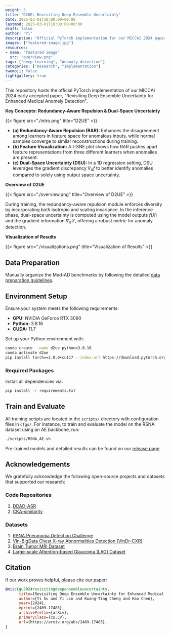 ```yaml
---
weight: 5
title: "D2UE: Revisiting Deep Ensemble Uncertainty"
date: 2025-03-01T10:00:00+00:00
lastmod: 2025-03-01T10:00:00+00:00
draft: false
author: "Yi"
description: "Official PyTorch implementation for our MICCAI 2024 paper: 'Revisiting Deep Ensemble Uncertainty for Enhanced Medical Anomaly Detection'."
images: ["featured-image.jpg"]
resources:
- name: "featured-image"
  src: "overview.png"
tags: ["deep learning", "Anomaly detection"]
categories: ["Research", "Implementation"]
twemoji: false
lightgallery: true
---
```

This repository hosts the official PyTorch implementation of our MICCAI 2024 early accepted paper, "Revisiting Deep Ensemble Uncertainty for Enhanced Medical Anomaly Detection".
<!--more-->

**Key Concepts: Redundancy-Aware Repulsion & Dual-Space Uncertainty**

{{< figure src="./intro.png" title="D2UE" >}}


- **(a) Redundancy-Aware Repulsion (RAR):** Enhances the disagreement among learners in feature space for anomalous inputs, while normal samples converge to similar reconstructions during training.
- **(b) Feature Visualization:** A t-SNE plot shows how RAR pushes apart feature representations from three different learners when anomalies are present.
- **(c) Dual-Space Uncertainty (DSU):** In a 1D regression setting, DSU leverages the gradient discrepancy $\nabla_{X}{f}$ to better identify anomalies compared to solely using output space uncertainty.

**Overview of D2UE**

{{< figure src="./overview.png" title="Overview of D2UE" >}}

During training, the redundancy-aware repulsion module enforces diversity by incorporating both isotropic and scaling invariance. In the inference phase, dual-space uncertainty is computed using the model outputs $f(X)$ and the gradient information $\nabla_{X}\mathcal{L}$, offering a robust metric for anomaly detection.

**Visualization of Results**

{{< figure src="./visualizations.png" title="Visualization of Results" >}}

## Data Preparation

Manually organize the Med-AD benchmarks by following the detailed [data preparation guidelines](https://github.com/caiyu6666/DDAD-ASR/tree/main/data).

## Environment Setup

Ensure your system meets the following requirements:
- **GPU:** NVIDIA GeForce RTX 3090
- **Python:** 3.8.16
- **CUDA:** 11.7

Set up your Python environment with:

```bash
conda create --name d2ue python=3.8.16
conda activate d2ue
pip install torch==2.0.0+cu117 --index-url https://download.pytorch.org/whl/cu117
```

### Required Packages

Install all dependencies via:

```bash
pip install -r requirements.txt
```

## Train and Evaluate

All training scripts are located in the `scripts/` directory with configuration files in `cfgs/`. For instance, to train and evaluate the model on the RSNA dataset using an AE backbone, run:

```bash
./scripts/RSNA_AE.sh
```

Pre-trained models and detailed results can be found on our [release page](https://github.com/Rubiscol/D2UE/releases/tag/publish).

## Acknowledgements

We gratefully acknowledge the following open-source projects and datasets that supported our research:

### Code Repositories

1. [DDAD-ASR](https://github.com/caiyu6666/DDAD-ASR)
2. [CKA-similarity](https://github.com/jayroxis/CKA-similarity)

### Datasets

1. [RSNA Pneumonia Detection Challenge](https://www.kaggle.com/c/rsna-pneumonia-detection-challenge)
2. [Vin-BigData Chest X-ray Abnormalities Detection (VinDr-CXR)](https://www.kaggle.com/c/vinbigdata-chest-xray-abnormalities-detection)
3. [Brain Tumor MRI Dataset](https://www.kaggle.com/datasets/masoudnickparvar/brain-tumor-mri-dataset)
4. [Large-scale Attention-based Glaucoma (LAG) Dataset](https://github.com/smilell/AG-CNN)

## Citation

If our work proves helpful, please cite our paper:

```bibtex
@misc{gu2024revisitingdeepensembleuncertainty,
      title={Revisiting Deep Ensemble Uncertainty for Enhanced Medical Anomaly Detection}, 
      author={Yi Gu and Yi Lin and Kwang-Ting Cheng and Hao Chen},
      year={2024},
      eprint={2409.17485},
      archivePrefix={arXiv},
      primaryClass={cs.CV},
      url={https://arxiv.org/abs/2409.17485}, 
}
```
